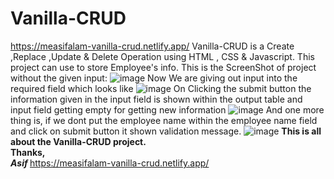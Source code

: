# Vanilla-CRUD
https://measifalam-vanilla-crud.netlify.app/
Vanilla-CRUD is a Create ,Replace ,Update &amp; Delete Operation using HTML , CSS &amp; Javascript. This project can use to store Employee's info.
This is the ScreenShot of project without the given input:
![image](https://user-images.githubusercontent.com/54733354/155875685-70fbc55a-9589-4369-8768-99619cc9e43f.png)
Now We are giving out input into the required field which looks like
![image](https://user-images.githubusercontent.com/54733354/155875757-23329394-2ed1-45a2-a745-aa853c262d6e.png)
On Clicking the submit button the  information given in the input field is shown within the output table and input field getting empty for getting new information
![image](https://user-images.githubusercontent.com/54733354/155875836-c6461a77-081e-441a-a0e4-ef4123b4ca79.png)
And one more thing is, if we dont put the employee name within the employee name field and click on submit button it shown validation message.
![image](https://user-images.githubusercontent.com/54733354/155875923-38a1b74a-422d-4b5b-aa25-7f4babe3bd84.png)
<b>This is all about the Vanilla-CRUD project.
  <br>
Thanks,<br>
  <i>Asif</i>
</b>
https://measifalam-vanilla-crud.netlify.app/
